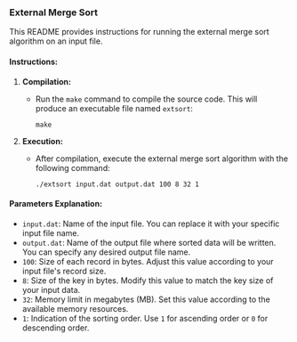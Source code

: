 ### External Merge Sort

This README provides instructions for running the external merge sort algorithm on an input file.

#### Instructions:

1. **Compilation:**
   - Run the `make` command to compile the source code. This will produce an executable file named `extsort`:

     ```
     make
     ```

2. **Execution:**
   - After compilation, execute the external merge sort algorithm with the following command:

     ```
     ./extsort input.dat output.dat 100 8 32 1
     ```

#### Parameters Explanation:

- `input.dat`: Name of the input file. You can replace it with your specific input file name.
- `output.dat`: Name of the output file where sorted data will be written. You can specify any desired output file name.
- `100`: Size of each record in bytes. Adjust this value according to your input file's record size.
- `8`: Size of the key in bytes. Modify this value to match the key size of your input data.
- `32`: Memory limit in megabytes (MB). Set this value according to the available memory resources.
- `1`: Indication of the sorting order. Use `1` for ascending order or `0` for descending order.
